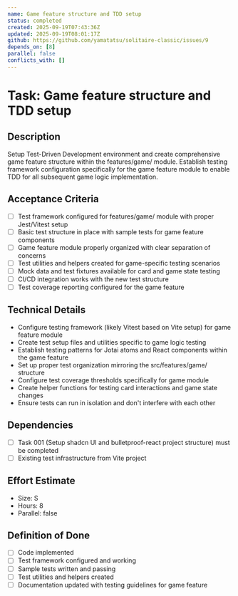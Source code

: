 ```yaml
---
name: Game feature structure and TDD setup
status: completed
created: 2025-09-19T07:43:36Z
updated: 2025-09-19T08:01:17Z
github: https://github.com/yamatatsu/solitaire-classic/issues/9
depends_on: [8]
parallel: false
conflicts_with: []
---
```


# Task: Game feature structure and TDD setup

## Description
Setup Test-Driven Development environment and create comprehensive game feature structure within the features/game/ module. Establish testing framework configuration specifically for the game feature module to enable TDD for all subsequent game logic implementation.

## Acceptance Criteria
- [ ] Test framework configured for features/game/ module with proper Jest/Vitest setup
- [ ] Basic test structure in place with sample tests for game feature components
- [ ] Game feature module properly organized with clear separation of concerns
- [ ] Test utilities and helpers created for game-specific testing scenarios
- [ ] Mock data and test fixtures available for card and game state testing
- [ ] CI/CD integration works with the new test structure
- [ ] Test coverage reporting configured for the game feature

## Technical Details
- Configure testing framework (likely Vitest based on Vite setup) for game feature module
- Create test setup files and utilities specific to game logic testing
- Establish testing patterns for Jotai atoms and React components within the game feature
- Set up proper test organization mirroring the src/features/game/ structure
- Configure test coverage thresholds specifically for game module
- Create helper functions for testing card interactions and game state changes
- Ensure tests can run in isolation and don't interfere with each other

## Dependencies
- [ ] Task 001 (Setup shadcn UI and bulletproof-react project structure) must be completed
- [ ] Existing test infrastructure from Vite project

## Effort Estimate
- Size: S
- Hours: 8
- Parallel: false

## Definition of Done
- [ ] Code implemented
- [ ] Test framework configured and working
- [ ] Sample tests written and passing
- [ ] Test utilities and helpers created
- [ ] Documentation updated with testing guidelines for game feature
